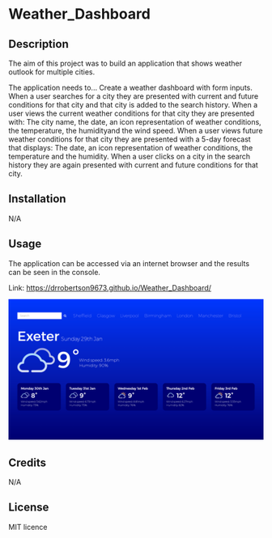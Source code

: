 # Weather_Dashboard

## Description
The aim of this project was to build an application that shows weather outlook for multiple cities.

The application needs to...
Create a weather dashboard with form inputs.
When a user searches for a city they are presented with current and future conditions for that city and that city is added to the search history.
When a user views the current weather conditions for that city they are presented with: The city name, the date, an icon representation of weather conditions, the temperature, the humidityand the wind speed.
When a user views future weather conditions for that city they are presented with a 5-day forecast that displays: The date, an icon representation of weather conditions, the temperature and the humidity.
When a user clicks on a city in the search history they are again presented with current and future conditions for that city.

## Installation

N/A

## Usage

The application can be accessed via an internet browser and the results can be seen in the console.

Link: https://drrobertson9673.github.io/Weather_Dashboard/

![screenshot of the application results](assets/images/Screenshot.png)

## Credits

N/A

## License

MIT licence